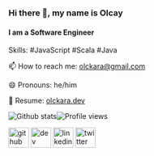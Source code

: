 ### Hi there 👋, my name is Olcay
#### I am a Software Engineer

Skills: #JavaScript #Scala #Java

📫 How to reach me: [olckara@gmail.com](mailto:olckara@gmail.com) 

😄 Pronouns: he/him 

📝 Resume: [olckara.dev](https://olckara.dev)


![Github stats](https://github-readme-stats.vercel.app/api?username=olckara&show_icons=true)![Profile views](https://gpvc.arturio.dev/olckara)  

[<img src='https://cdn.jsdelivr.net/npm/simple-icons@3.0.1/icons/github.svg' alt='github' height='40'>](https://github.com/olckara)  [<img src='https://cdn.jsdelivr.net/npm/simple-icons@3.0.1/icons/dev-dot-to.svg' alt='dev' height='40'>](https://dev.to/olckara)  [<img src='https://cdn.jsdelivr.net/npm/simple-icons@3.0.1/icons/linkedin.svg' alt='linkedin' height='40'>](https://www.linkedin.com/in/olckara/)  [<img src='https://cdn.jsdelivr.net/npm/simple-icons@3.0.1/icons/twitter.svg' alt='twitter' height='40'>](https://twitter.com/olckara)  
